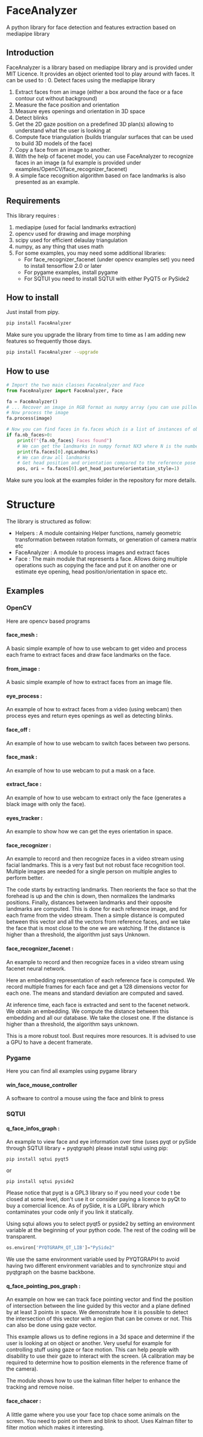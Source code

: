 # FaceAnalyzer
A python library for face detection and features extraction based on mediapipe library

## Introduction
FaceAnalyzer is a library based on mediapipe library and is provided under MIT Licence. It provides an object oriented tool to play around with faces.
It can be used to :
0. Detect faces using the mediapipe library
1. Extract faces from an image (either a box around the face or a face contour cut without background)
2. Measure the face position and orientation
3. Measure eyes openings and orientation in 3D space
4. Detect blinks
5. Get the 2D gaze position on a predefined 3D plan(s) allowing to understand what the user is looking at
6. Compute face triangulation (builds triangular surfaces that can be used to build 3D models of the face)
7. Copy a face from an image to another.
8. With the help of facenet model, you can use FaceAnalyzer to recognize faces in an image (a ful example is provided under examples/OpenCV/face_recognizer_facenet)
9. A simple face recognition algorithm based on face landmarks is also presented as an example. 

## Requirements
This library requires :
1. mediapipe (used for facial landmarks extraction)
2. opencv used for drawing and image morphing
3. scipy used for efficient delaulay triangulation
4. numpy, as any thing that uses math
5. For some examples, you may need some additional libraries:
    - For face_recognizer_facenet (under opencv examples set) you need to install tensorflow 2.0 or later
    - For pygame examples, install pygame
    - For SQTUI you need to install SQTUI with either PyQT5 or PySide2

## How to install
Just install from pipy. 
```bash
pip install FaceAnalyzer
```
Make sure you upgrade the library from time to time as I am adding new features so frequently those days.

```bash
pip install FaceAnalyzer --upgrade
```

## How to use

```python
# Import the two main classes FaceAnalyzer and Face 
from FaceAnalyzer import FaceAnalyzer, Face

fa = FaceAnalyzer()
# ... Recover an image in RGB format as numpy array (you can use pillow opencv but if you use opencv make sure you change the color space from BGR to RGB)
# Now process the image
fa.process(image)

# Now you can find faces in fa.faces which is a list of instances of object Face
if fa.nb_faces>0:
    print(f"{fa.nb_faces} Faces found")
    # We can get the landmarks in numpy format NX3 where N is the number of the landmarks and 3 is x,y,z coordinates 
    print(fa.faces[0].npLandmarks)
    # We can draw all landmarks
    # Get head position and orientation compared to the reference pose (here the first frame will define the orientation 0,0,0)
    pos, ori = fa.faces[0].get_head_posture(orientation_style=1)

```
Make sure you look at the examples folder in the repository for more details.
# Structure
The library is structured as follow:

 - Helpers : A module containing Helper functions, namely geometric transformation between rotation formats, or generation of camera matrix etc
 - FaceAnalyzer : A module to process images and extract faces
 - Face         : The main module that represents a face. Allows doing multiple operations such as copying the face and put it on another one or estimate eye opening, head position/orientation in space etc.
 
## Examples
### OpenCV
Here are opencv based programs
#### face_mesh :
A basic simple example of how to use webcam to get video and process each frame to extract faces and draw face landmarks on the face.
#### from_image :
A basic simple example of how to extract faces from an image file.
#### eye_process :
An example of how to extract faces from a video (using webcam) then process eyes and return eyes openings as well as detecting blinks.
#### face_off :
An example of how to use webcam to switch faces between two persons.
#### face_mask :
An example of how to use webcam to put a mask on a face.
#### extract_face :
An example of how to use webcam to extract only the face (generates a black image with only the face).
#### eyes_tracker :
An example to show how we can get the eyes orientation in space.
#### face_recognizer :
An example to record and then recognize faces in a video stream using facial landmarks. This is a very fast but not robust face recognition tool. Multiple images are needed for a single person on multiple angles to perform better.

The code starts by extracting landmarks. Then reorients the face so that the forehead is up and the chin is down, then normalizes the landmarks positions. Finally, distances between landmarks and their opposite landmarks are computed. This is done for each reference image, and for each frame from the video stream. Then a simple distance is computed between this vector and all the vectors from reference faces, and we take the face that is most close to the one we are watching. If the distance is higher than a threshold, the algorithm just says Unknown.
#### face_recognizer_facenet :
An example to record and then recognize faces in a video stream using facenet neural network.

Here an embedding representation of each reference face is computed. We record multiple frames for each face and get a 128 dimensions vector for each one. The means and standard deviation are computed and saved.

At inference time, each face is extracted and sent to the facenet network. We obtain an embedding. We compute the distance between this embedding and all our database. We take the closest one. If the distance is higher than a threshold, the algorithm says unknown.

This is a more robust tool. Bust requires more resources. It is advised to use a GPU to have a decent framerate.
### Pygame
Here you can find all examples using pygame library
#### win_face_mouse_controller
A software to control a mouse using the face and blink to press
### SQTUI

#### q_face_infos_graph :
An example to view face and eye information over time (uses pyqt or pySide through SQTUI library + pyqtgraph)
please install sqtui using pip:

```
pip install sqtui pyqt5
```

or

```
pip install sqtui pyside2
```
Please notice that pyqt is a GPL3 library so if you need your code t be closed at some level, don't use it or consider paying a licence to pyQt to buy a comercial licence.
As of pySide, it is a LGPL library which contaminates your code only if you link it statically.

Using sqtui allows you to select pyqt5 or pyside2 by setting an environment variable at the beginning of your python code. The rest of the coding will be transparent.

```python
os.environ['PYQTGRAPH_QT_LIB']="PySide2"
```

We use the same environment variable used by PYQTGRAPH to avoid having two different environment variables and to synchronize stqui and pyqtgraph on the basme backbone.

#### q_face_pointing_pos_graph :
An example on how we can track face pointing vector and find the position of intersection between the line guided by this vector and a plane defined by at least 3 points in space. We demonstrate how it is possible to detect the intersection of this vector with a region that can be convex or not. This can also be done using gaze vector.

This example allows us to define regions in a 3d space and determine if the user is looking at on object or another. Very useful for example for controlling stuff using gaze or face motion. This can help people with disability to use their gaze to interact with the screen. (A calibration may be required to determine how to position elements in the reference frame of the camera).

The module shows how to use the kalman filter helper to enhance the tracking and remove noise.

#### face_chacer :

A little game where you use your face top chace some animals on the screen. You need to point on them and blink to shoot.
Uses Kalman filter to filter motion which makes it interesting.